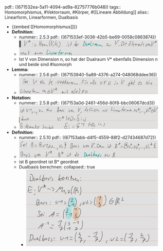 pdf:: ((671532ea-5a11-4094-ad9a-82757776b048))
tags:: Homomorphismus, #Vektorraum, #Körper, #[[Lineare Abbildung]]
alias:: Linearform, Linearformen, Dualbasis

- {{embed [[Homomorphismus]]}}
- **Definition:**
	- nummer:: 2.5.3
	  pdf:: ((671533ef-3036-42b5-be69-0058c0863874))
	- ![image.png](../assets/image_1729442907136_0.png)
	- Ist V von Dimension n, so hat der Dualraum V* ebenfalls Dimension n und beide sind #Isomorph
- **Lemma:**
	- nummer:: 2.5.6
	  pdf:: ((67153940-5a89-4376-a274-048068ddee36))
	- ![image.png](../assets/image_1729444276150_0.png)
- **Notation:**
	- nummer:: 2.5.8
	  pdf:: ((67153a0d-2461-456d-80f8-bbc06067dcd3))
	- ![image.png](../assets/image_1729444780812_0.png)
- **Definition:**
	- nummer:: 2.5.10
	  pdf:: ((67153abb-d4f5-4559-88f2-d27434687d72))
	- ![image.png](../assets/image_1729444737171_0.png)
	- ist B geordnet ist B* geordnet
	- Dualbasis berechnen:
	  collapsed:: true
		- ![image.png](../assets/image_1729445240346_0.png)